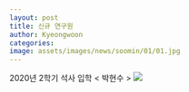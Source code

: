 ```yaml
---
layout: post
title: 신규 연구원
author: Kyeongwoon
categories: 
image: assets/images/news/soomin/01/01.jpg
---
```

2020년 2학기 석사 입학 < 박현수 >
<img src="{{site.baseurl}}/assets/images/news/soomin/01/01.jpg">


